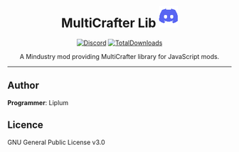 <div align="center">

# MultiCrafter Lib [![Discord](GFX/Discord.png)](https://discord.gg/PDwyxM3waw)
[![Discord](https://img.shields.io/discord/937228972041842718?color=%23529b69&label=Discord&logo=Discord&style=for-the-badge)](https://discord.gg/PDwyxM3waw)
[![TotalDownloads](https://img.shields.io/github/downloads/liplum/MultiCrafterLib/total?color=674ea7&label=Download&logo=docusign&logoColor=white&style=for-the-badge)](https://github.com/liplum/MultiCrafterLib/releases)

A Mindustry mod providing MultiCrafter library for JavaScript mods. 
___
</div>

## Author
**Programmer**: Liplum

## Licence
GNU General Public License v3.0